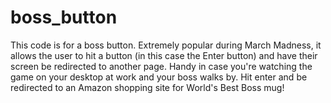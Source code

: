# boss_button
This code is for a boss button. Extremely popular during March Madness, it allows the user to hit a button (in this case the Enter button) and have their screen be redirected to another page. Handy in case you're watching the game on your desktop at work and your boss walks by. Hit enter and be redirected to an Amazon shopping site for World's Best Boss mug!
